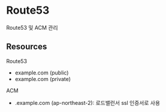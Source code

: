 # Route53

Route53 및 ACM 관리

## Resources

Route53
* example.com (public)
* example.com (private)

ACM
* .example.com (ap-northeast-2): 로드밸런서 ssl 인증서로 사용
